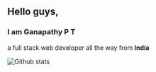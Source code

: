 ## Hello guys,

### I am Ganapathy P T

a full stack web developer all the way from **India**

![Github stats](https://github-readme-stats.vercel.app/api?username=GanapathyPT)
